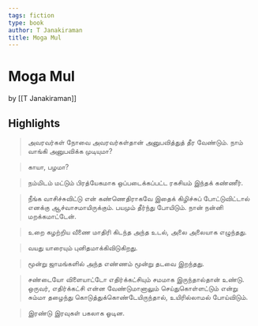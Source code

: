 ```yaml
---
tags: fiction
type: book
author: T Janakiraman
title: Moga Mul
---
```


# Moga Mul
by [[T Janakiraman]]

## Highlights
> அவரவர்கள் நோவை அவரவர்கள்தான் அனுபவித்துத் தீர வேண்டும். நாம் வாங்கி அனுபவிக்க முடியுமா?

> காயா, பழமா?

> நம்மிடம் மட்டும் பிரத்யேகமாக ஒப்படைக்கப்பட்ட ரகசியம் இந்தக் கண்ணீர்.

> நீங்க வாசிச்சுவிட்டு என் கண்ணெதிராகவே இதைக் கிழிச்சுப் போட்டுவிட்டால் எனக்கு ஆச்வாசமாயிருக்கும். பயமும் தீர்ந்து போயிடும். நான் நன்னி மறக்கமாட்டேன்.

> உறை கழற்றிய வீணை மாதிரி கிடந்த அந்த உடல், அலை அலையாக எழுந்தது.

> வயது யாரையும் புனிதமாக்கிவிடுகிறது.

> மூன்று ஜாமங்களில் அந்த எண்ணம் மூன்று தடவை இறந்தது.

> சண்டையோ விளையாட்டோ எதிர்க்கட்சியும் சமமாக இருந்தால்தான் உண்டு. ஒருவர், எதிர்க்கட்சி என்ன வேண்டுமானாலும் செய்துகொள்ளட்டும் என்று சும்மா தழைந்து கொடுத்துக்கொண்டேயிருந்தால், உயிரில்லாமல் போய்விடும்.

> இரண்டு இரவுகள் பகலாக ஓடின.
